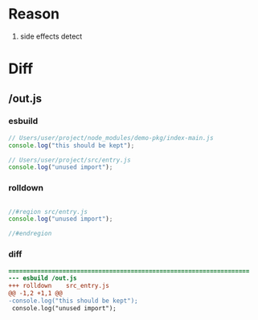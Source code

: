 # Reason
1. side effects detect
# Diff
## /out.js
### esbuild
```js
// Users/user/project/node_modules/demo-pkg/index-main.js
console.log("this should be kept");

// Users/user/project/src/entry.js
console.log("unused import");
```
### rolldown
```js

//#region src/entry.js
console.log("unused import");

//#endregion

```
### diff
```diff
===================================================================
--- esbuild	/out.js
+++ rolldown	src_entry.js
@@ -1,2 +1,1 @@
-console.log("this should be kept");
 console.log("unused import");

```